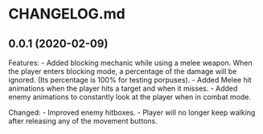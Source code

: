 # CHANGELOG.md

## 0.0.1 (2020-02-09)

Features:
	- Added blocking mechanic while using a melee weapon. When the player enters blocking mode, a percentage of the damage will be ignored. (Its percentage is 100% for testing porpuses).
	- Added Melee hit animations when the player hits a target and when it misses.
	- Added enemy animations to constantly look at the player when in combat mode.


Changed:
	- Improved enemy hitboxes.
	- Player will no longer keep walking after releasing any of the movement buttons.

